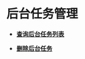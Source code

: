 # 后台任务管理<a name="topic_300000010"></a>

 

-   **[查询后台任务列表](查询后台任务列表.md)**  

-   **[删除后台任务](删除后台任务.md)**  


